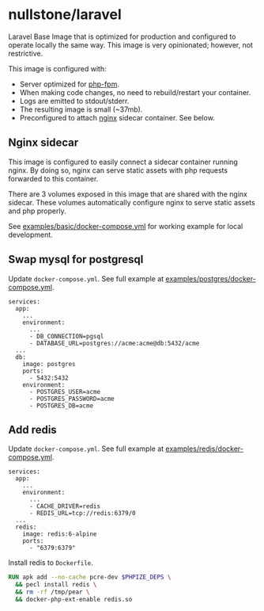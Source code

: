 # nullstone/laravel

Laravel Base Image that is optimized for production and configured to operate locally the same way.
This image is very opinionated; however, not restrictive.

This image is configured with:
- Server optimized for [php-fpm](https://php-fpm.org/).
- When making code changes, no need to rebuild/restart your container.
- Logs are emitted to stdout/stderr.
- The resulting image is small (~37mb).
- Preconfigured to attach [nginx](https://www.nginx.com/) sidecar container. See below.

## Nginx sidecar

This image is configured to easily connect a sidecar container running nginx.
By doing so, nginx can serve static assets with php requests forwarded to this container.

There are 3 volumes exposed in this image that are shared with the nginx sidecar.
These volumes automatically configure nginx to serve static assets and php properly.

See [examples/basic/docker-compose.yml](examples/basic/docker-compose.yml) for working example for local development.

## Swap mysql for postgresql

Update `docker-compose.yml`. See full example at [examples/postgres/docker-compose.yml](examples/postgres/docker-compose.yml).
```
services:
  app:
    ...
    environment:
      ...
      - DB_CONNECTION=pgsql
      - DATABASE_URL=postgres://acme:acme@db:5432/acme
  ...
  db:
    image: postgres
    ports:
      - 5432:5432
    environment:
      - POSTGRES_USER=acme
      - POSTGRES_PASSWORD=acme
      - POSTGRES_DB=acme
```


## Add redis

Update `docker-compose.yml`. See full example at [examples/redis/docker-compose.yml](examples/redis/docker-compose.yml).
```
services:
  app:
    ...
    environment:
      ...
      - CACHE_DRIVER=redis
      - REDIS_URL=tcp://redis:6379/0
  ...
  redis:
    image: redis:6-alpine
    ports:
      - "6379:6379"
```

Install redis to `Dockerfile`.
```dockerfile
RUN apk add --no-cache pcre-dev $PHPIZE_DEPS \
  && pecl install redis \
  && rm -rf /tmp/pear \
  && docker-php-ext-enable redis.so
```
